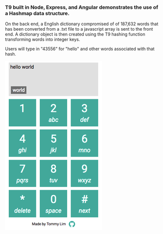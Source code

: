 ### T9 built in Node, Express, and Angular demonstrates the use of a Hashmap data structure.

On the back end, a English dictionary compromised of of 187,632 words that has been converted from a .txt file to a javascript array is sent to the front end.  A dictionary object is then created using the T9 hashing function transforming words into integer keys.

Users will type in "43556" for "hello" and other words associated with that hash.

![screenshot](./public/img/demo.png)
